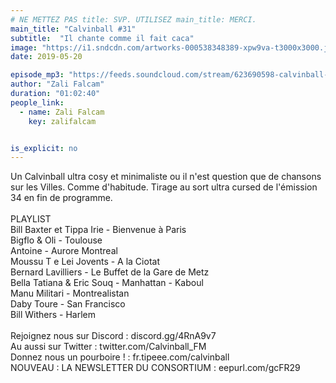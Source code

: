 ```yaml
---
# NE METTEZ PAS title: SVP. UTILISEZ main_title: MERCI.
main_title: "Calvinball #31"
subtitle:  "Il chante comme il fait caca"
image: "https://i1.sndcdn.com/artworks-000538348389-xpw9va-t3000x3000.jpg"
date: 2019-05-20

episode_mp3: "https://feeds.soundcloud.com/stream/623690598-calvinball-radio-calvinball-31-il-chante-comme-il-fait-cacamp3.mp3"
author: "Zali Falcam"
duration: "01:02:40"
people_link: 
  - name: Zali Falcam
    key: zalifalcam


is_explicit: no
---
```


<PodcastHeader/>

<!-- ECRIRE LA DESCRIPTION DE L'EPISODE SOUS CETTE LIGNE -->
Un Calvinball ultra cosy et minimaliste ou il n'est question que de chansons sur les Villes. Comme d'habitude. Tirage au sort ultra cursed de l'émission 34 en fin de programme.<br><br>PLAYLIST<br>Bill Baxter et Tippa Irie - Bienvenue à Paris<br>Bigflo &amp; Oli - Toulouse<br>Antoine - Aurore Montreal<br>Moussu T e Lei Jovents - A la Ciotat<br>Bernard Lavilliers - Le Buffet de la Gare de Metz<br>Bella Tatiana &amp; Eric Souq - Manhattan - Kaboul<br>Manu Militari - Montrealistan<br>Daby Toure - San Francisco<br>Bill Withers - Harlem<br><br>Rejoignez nous sur Discord : discord.gg/4RnA9v7<br>Au aussi sur Twitter : twitter.com/Calvinball_FM<br>Donnez nous un pourboire ! : fr.tipeee.com/calvinball<br>NOUVEAU : LA NEWSLETTER DU CONSORTIUM : eepurl.com/gcFR29

